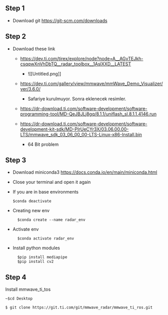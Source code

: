 ## Step 1
 - Download git https://git-scm.com/downloads
## Step 2
- Download these link
	- https://dev.ti.com/tirex/explore/node?node=A__AGvTEJkh-csqqwXnVhDbTQ__radar_toolbox__1AslXXD__LATEST
		- ![[Untitled.png]]
	- https://dev.ti.com/gallery/view/mmwave/mmWave_Demo_Visualizer/ver/3.6.0/
		- Safariye kurulmuyor. Sonra eklenecek resimler.
	- https://dr-download.ti.com/software-development/software-programming-tool/MD-QeJBJLj8gq/8.1.1/uniflash_sl.8.1.1.4146.run


	- https://dr-download.ti.com/software-development/software-development-kit-sdk/MD-PIrUeCYr3X/03.06.00.00-LTS/mmwave_sdk_03_06_00_00-LTS-Linux-x86-Install.bin
		- 64 Bit problem  
		
 
	  
	 

## Step 3

- Download miniconda3 https://docs.conda.io/en/main/miniconda.html
- Close your terminal and open it again
- If you are in base environments
	 ```console
	 $conda deactivate	
	```

- Creating new env
  ```console
	$conda create --name radar_env
  ```
- Activate env
  ```console
	$conda activate radar_env
  ```
- Install python modules
  ```console
	$pip install mediapipe
	$pip install cv2
  ```

## Step 4

Install mmwave_ti_tos
  ```console
~$cd Desktop
  ```

  ```
$ git clone https://git.ti.com/git/mmwave_radar/mmwave_ti_ros.git
  ```



